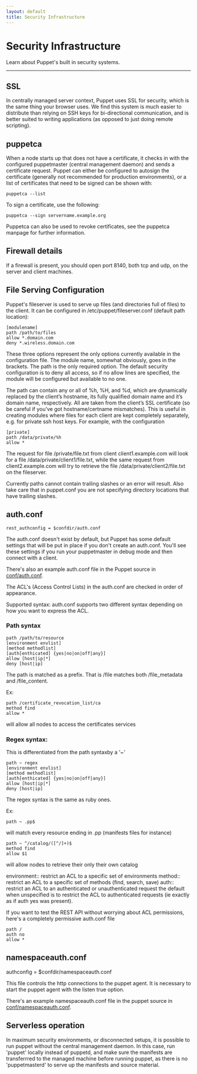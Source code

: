 ```yaml
---
layout: default
title: Security Infrastructure
---
```


Security Infrastructure
=======================

Learn about Puppet's built in security systems.

* * *

SSL
---

In centrally managed server context, Puppet uses SSL for security, which is the same thing your
browser uses.   We find this system is much easier to distribute than relying on SSH keys for
bi-directional communication, and is better suited to writing applications (as opposed to
just doing remote scripting).

puppetca
--------

When a node starts up that does not have a certificate, it checks in with the configured
puppetmaster (central management daemon) and sends a certificate request.  Puppet can
either be configured to autosign the certificate (generally not recommended for
production environments), or a list of certificates that need to be signed can be
shown with:

    puppetca --list

To sign a certificate, use the following:

    puppetca --sign servername.example.org

Puppetca can also be used to revoke certificates, see the puppetca manpage for further information.

Firewall details
----------------

If a firewall is present, you should open port 8140, both tcp and udp, on the server and client machines.

File Serving Configuration
--------------------------

Puppet's fileserver is used to serve up files (and directories full of files) to the client. It can be configured in /etc/puppet/fileserver.conf (default path location):

    [modulename]
    path /path/to/files
    allow *.domain.com
    deny *.wireless.domain.com

These three options represent the only options currently available in the configuration file. The module name, somewhat obviously, goes in the brackets. The path is the only required option. The default security configuration is to deny all access, so if no allow lines are specified, the module will be configured but available to no one.

The path can contain any or all of %h, %H, and %d, which are dynamically replaced by the client’s hostname, its fully qualified domain name and it’s domain name, respectively. All are taken from the client’s SSL certificate (so be careful if you’ve got hostname/certname mismatches). This is useful in creating modules where files for each client are kept completely separately, e.g. for private ssh host keys. For example, with the configuration

    [private]
    path /data/private/%h
    allow *

The request for file /private/file.txt from client client1.example.com will look for a file /data/private/client1/file.txt, while the same request from client2.example.com will try to retrieve the file /data/private/client2/file.txt on the fileserver.

Currently paths cannot contain trailing slashes or an error will result. Also take care that in puppet.conf you are not specifying directory locations that have trailing slashes.

auth.conf
---------
`rest_authconfig = $confdir/auth.conf`

The auth.conf doesn't exist by default, but Puppet has some default settings
that will be put in place if you don't create an auth.conf.  You'll see these
settings if you run your puppetmaster in debug mode and then connect with a
client.

There's also an example auth.conf file in the Puppet source in [conf/auth.conf](http://github.com/puppetlabs/puppet/blob/2.6.x/conf/auth.conf).

The ACL's (Access Control Lists) in the auth.conf are checked in order of
appearance.

Supported syntax:
auth.conf supports two different syntax depending on how
you want to express the ACL.

### Path syntax

    path /path/to/resource
    [environment envlist]
    [method methodlist]
    [auth[enthicated] {yes|no|on|off|any}]
    allow [host|ip|*]
    deny [host|ip]

The path is matched as a prefix. That is /file matches both /file_metadata and
/file_content.

Ex:

    path /certificate_revocation_list/ca
    method find
    allow *

will allow all nodes to access the certificates services

### Regex syntax:

This is differentiated from the path syntaxby a '~'

    path ~ regex
    [environment envlist]
    [method methodlist]
    [auth[enthicated] {yes|no|on|off|any}]
    allow [host|ip|*]
    deny [host|ip]

The regex syntax is the same as ruby ones.

Ex:

    path ~ .pp$

will match every resource ending in .pp (manifests files for instance)

    path ~ ^/catalog/([^/]+)$
    method find
    allow $1

will allow nodes to retrieve their only their own catalog

environment:: restrict an ACL to a specific set of environments
method:: restrict an ACL to a specific set of methods (find, search, save)
auth:: restrict an ACL to an authenticated or unauthenticated request
the default when unspecified is to restrict the ACL to authenticated requests
(ie exactly as if auth yes was present).

If you want to test the REST API without worrying about ACL permissions, here's
a completely permissive auth.conf file

    path /
    auth no
    allow *

namespaceauth.conf
------------------
authconfig = $confdir/namespaceauth.conf

This file controls the http connections to the puppet agent.  It is necessary
to start the puppet agent with the listen true option.

There's an example namespaceauth.conf file in the puppet source in [conf/namespaceauth.conf](http://github.com/puppetlabs/puppet/blob/2.6.x/conf/namespaceauth.conf).

Serverless operation
--------------------

In maximum security environments, or disconnected setups, it is possible to run puppet without the central management daemon.  In this case, run 'puppet' locally instead of puppetd, and make sure the manifests are transferrred to the managed machine before running puppet, as there is no 'puppetmasterd' to serve up the manifests and source material.


